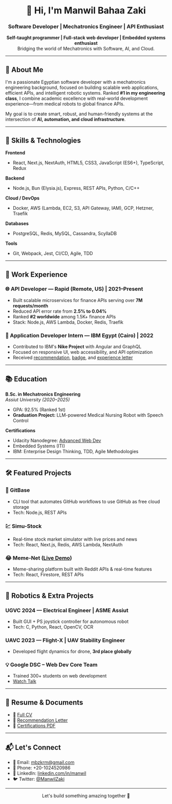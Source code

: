 <h1 align="center">👋 Hi, I'm Manwil Bahaa Zaki</h1>
<h3 align="center">Software Developer | Mechatronics Engineer | API Enthusiast</h3>

<p align="center">
  <strong>Self-taught programmer | Full-stack web developer | Embedded systems enthusiast</strong><br/>
  Bridging the world of Mechatronics with Software, AI, and Cloud.
</p>

---

## 🚀 About Me

I'm a passionate Egyptian software developer with a mechatronics engineering background, focused on building scalable web applications, efficient APIs, and intelligent robotic systems. Ranked **#1 in my engineering class**, I combine academic excellence with real-world development experience—from medical robots to global finance APIs.

My goal is to create smart, robust, and human-friendly systems at the intersection of **AI, automation, and cloud infrastructure**.

---

## 🧠 Skills & Technologies

**Frontend**
- React, Next.js, NextAuth, HTML5, CSS3, JavaScript (ES6+), TypeScript, Redux

**Backend**
- Node.js, Bun (Elysia.js), Express, REST APIs, Python, C/C++

**Cloud / DevOps**
- Docker, AWS (Lambda, EC2, S3, API Gateway, IAM), GCP, Hetzner, Traefik

**Databases**
- PostgreSQL, Redis, MySQL, Cassandra, ScyllaDB

**Tools**
- Git, Webpack, Jest, CI/CD, Agile, TDD

---

## 💼 Work Experience

### 🌐 API Developer — Rapid (Remote, US) | 2021–Present
- Built scalable microservices for finance APIs serving over **7M requests/month**
- Reduced API error rate from **2.5% to 0.04%**
- Ranked **#2 worldwide** among 1.5K+ finance APIs
- Stack: Node.js, AWS Lambda, Docker, Redis, Traefik

### 🏢 Application Developer Intern — IBM Egypt (Cairo) | 2022
- Contributed to IBM's **Nike Project** with Angular and GraphQL
- Focused on responsive UI, web accessibility, and API optimization
- Received [recommendation](https://github.com/ManwilBahaa/ManwilBahaa/blob/b7208cc4b2fe36d319a5c2c4ad120475a49ee9dc/recomendation%20letter.pdf), [badge](https://github.com/ManwilBahaa/ManwilBahaa/blob/b7208cc4b2fe36d319a5c2c4ad120475a49ee9dc/recognition%20badge.jpeg), and [experience letter](https://github.com/ManwilBahaa/ManwilBahaa/blob/b7208cc4b2fe36d319a5c2c4ad120475a49ee9dc/2.png)

---

## 📚 Education

**B.Sc. in Mechatronics Engineering**  
_Assiut University (2020–2025)_  
- GPA: 92.5% (Ranked 1st)
- **Graduation Project:** LLM-powered Medical Nursing Robot with Speech Control

**Certifications**
- Udacity Nanodegree: [Advanced Web Dev](https://github.com/ManwilBahaa/ManwilBahaa/blob/1b7bb2b573c72d4a00168c4019cc74bbbc3e65bf/Udacity%20-%20Advanced%20front%20end%20web%20development.pdf)
- Embedded Systems (ITI)
- IBM: Enterprise Design Thinking, TDD, Agile Methodologies

---

## 🛠 Featured Projects

### 🧠 GitBase
- CLI tool that automates GitHub workflows to use GitHub as free cloud storage
- Tech: Node.js, REST APIs

### 💹 Simu-Stock
- Real-time stock market simulator with live prices and news
- Tech: React, Next.js, Redis, AWS Lambda, NextAuth

### 😂 Meme-Net ([Live Demo](https://meme-net.web.app/))
- Meme-sharing platform built with Reddit APIs & real-time features
- Tech: React, Firestore, REST APIs

---

## 🤖 Robotics & Extra Projects

### UGVC 2024 — Electrical Engineer | ASME Assiut
- Built GUI + PS joystick controller for autonomous robot
- Tech: C, Python, React, OpenCV, OCR

### UAVC 2023 — Flight-X | UAV Stability Engineer
- Developed flight dynamics for drone, **3rd place globally**

### 💡 Google DSC – Web Dev Core Team
- Trained 300+ students on web development
- [Watch Talk](https://www.youtube.com/watch?v=cMnbh6KUFSM)

---

## 📄 Resume & Documents

- 🔗 [Full CV](https://drive.google.com/file/d/1GSxW4HBnmvoflMoBBH_5xNiYKcK_dZ49/view?usp=sharing)
- 📜 [Recommendation Letter](https://github.com/ManwilBahaa/ManwilBahaa/blob/b7208cc4b2fe36d319a5c2c4ad120475a49ee9dc/recomendation%20letter.pdf)
- 🧾 [Certifications PDF](https://github.com/ManwilBahaa/ManwilBahaa/blob/1b7bb2b573c72d4a00168c4019cc74bbbc3e65bf/Udacity%20-%20Advanced%20front%20end%20web%20development.pdf)

---

## 📬 Let's Connect

- 📧 Email: mbzkrm@gmail.com
- 📱 Phone: +20-1024520986
- 💼 LinkedIn: [linkedin.com/in/manwil](https://www.linkedin.com/in/manwil/)
- 🐦 Twitter: [@ManwilZaki](https://twitter.com/ManwilZaki)

---

<p align="center">Let's build something amazing together 🚀</p>
